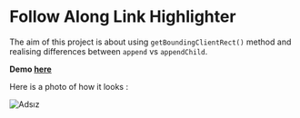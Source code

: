 # Follow Along Link Highlighter

The aim of this project is about using ```getBoundingClientRect()``` method and realising differences between ```append``` vs ```appendChild```.

 **Demo [here](https://baydarn.github.io/JS-30/22%20Follow%20Along%20Link%20Highlighter/index.html)**
 
 Here is a photo of how it looks :
 
 ![Adsız](https://user-images.githubusercontent.com/37474673/104064267-aff4ae00-520e-11eb-9310-b60b2b88a4eb.png)
